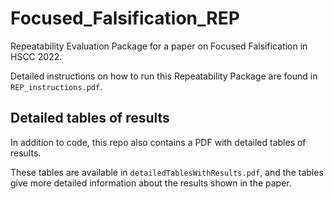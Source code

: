 # Focused_Falsification_REP
Repeatability Evaluation Package for a paper on Focused Falsification in HSCC 2022. 

Detailed instructions on how to run this Repeatability Package are found in `REP_instructions.pdf`.

## Detailed tables of results
In addition to code, this repo also contains a PDF with detailed tables of results. 

These tables are available in `detailedTablesWithResults.pdf`, and the tables give more detailed information about the results shown in the paper. 
